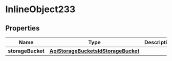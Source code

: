 

# InlineObject233

## Properties

Name | Type | Description | Notes
------------ | ------------- | ------------- | -------------
**storageBucket** | [**ApiStorageBucketsIdStorageBucket**](ApiStorageBucketsIdStorageBucket.md) |  | 



